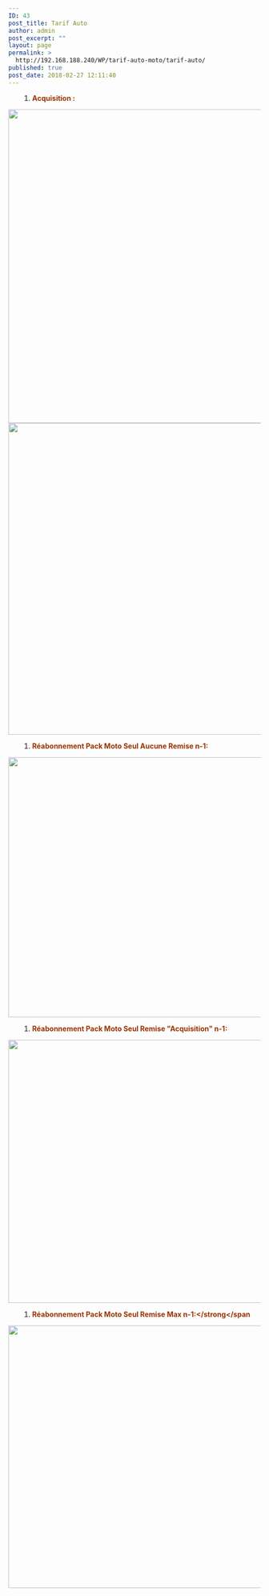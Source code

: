 ```yaml
---
ID: 43
post_title: Tarif Auto
author: admin
post_excerpt: ""
layout: page
permalink: >
  http://192.168.188.240/WP/tarif-auto-moto/tarif-auto/
published: true
post_date: 2018-02-27 12:11:40
---
```

<ol>
 	<li style="list-style-type: none">
<ol>
 	<li><span style="color: #993300;"><span style="color: #993300;"><b>Acquisition</b></span><b style="color: #993300;"> :</b></span></li>
</ol>
</li>
</ol>
<a href="http://192.168.188.240/WP/wp-content/uploads/2018/02/PMR_ACQUIS_1.png" rel="attachment wp-att-141"><img class="aligncenter wp-image-141 size-full" src="http://192.168.188.240/WP/wp-content/uploads/2018/02/PMR_ACQUIS_1.png" alt="" width="1243" height="627" /></a> <a href="http://192.168.188.240/WP/wp-content/uploads/2018/02/PMR_ACQUIS_2.png" rel="attachment wp-att-142"><img class="aligncenter wp-image-142 size-full" src="http://192.168.188.240/WP/wp-content/uploads/2018/02/PMR_ACQUIS_2.png" alt="" width="930" height="623" /></a>
<ol>
 	<li style="list-style-type: none">
<ol>
 	<li><span style="color: #993300;"><strong>Réabonnement Pack Moto Seul Aucune Remise n-1:</strong></span></li>
</ol>
</li>
</ol>
<a href="http://192.168.188.240/WP/wp-content/uploads/2018/02/REABO_PACK_MOTO_SBOUT1.png" rel="attachment wp-att-143"><img class="aligncenter wp-image-143 size-full" src="http://192.168.188.240/WP/wp-content/uploads/2018/02/REABO_PACK_MOTO_SBOUT1.png" alt="" width="1668" height="520" /></a>
<ol>
 	<li style="list-style-type: none">
<ol>
 	<li><span style="color: #993300;"><strong>Réabonnement Pack Moto Seul Remise "Acquisition" n-1:</strong></span></li>
</ol>
</li>
</ol>
<a href="http://192.168.188.240/WP/wp-content/uploads/2018/02/REABO_PACK_MOTO_SBOUT2.png" rel="attachment wp-att-144"><img class="aligncenter wp-image-144 size-full" src="http://192.168.188.240/WP/wp-content/uploads/2018/02/REABO_PACK_MOTO_SBOUT2.png" alt="" width="1776" height="526" /></a>
<ol>
 	<li style="list-style-type: none">
<ol>
 	<li><span style="color: #993300;"><strong>Réabonnement Pack Moto Seul Remise Max n-1:&lt;/strong&lt;/span</strong></span></li>
</ol>
</li>
</ol>
<a href="http://192.168.188.240/WP/wp-content/uploads/2018/02/REABO_PACK_MOTO_SBOUT3.png" rel="attachment wp-att-145"><img class="aligncenter wp-image-145 size-full" src="http://192.168.188.240/WP/wp-content/uploads/2018/02/REABO_PACK_MOTO_SBOUT3.png" alt="" width="1116" height="525" /></a>